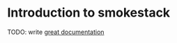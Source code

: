 # Introduction to smokestack

TODO: write [great documentation](http://jacobian.org/writing/great-documentation/what-to-write/)
